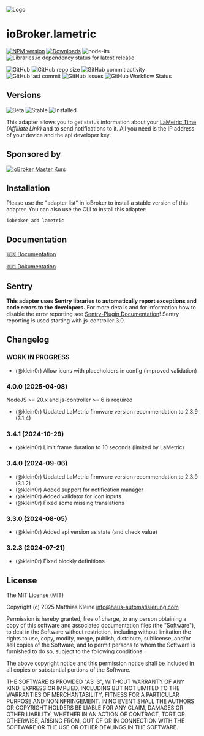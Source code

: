 ![Logo](admin/lametric.png)

# ioBroker.lametric

[![NPM version](https://img.shields.io/npm/v/iobroker.lametric?style=flat-square)](https://www.npmjs.com/package/iobroker.lametric)
[![Downloads](https://img.shields.io/npm/dm/iobroker.lametric?label=npm%20downloads&style=flat-square)](https://www.npmjs.com/package/iobroker.lametric)
![node-lts](https://img.shields.io/node/v-lts/iobroker.lametric?style=flat-square)
![Libraries.io dependency status for latest release](https://img.shields.io/librariesio/release/npm/iobroker.lametric?label=npm%20dependencies&style=flat-square)

![GitHub](https://img.shields.io/github/license/klein0r/iobroker.lametric?style=flat-square)
![GitHub repo size](https://img.shields.io/github/repo-size/klein0r/iobroker.lametric?logo=github&style=flat-square)
![GitHub commit activity](https://img.shields.io/github/commit-activity/m/klein0r/iobroker.lametric?logo=github&style=flat-square)
![GitHub last commit](https://img.shields.io/github/last-commit/klein0r/iobroker.lametric?logo=github&style=flat-square)
![GitHub issues](https://img.shields.io/github/issues/klein0r/iobroker.lametric?logo=github&style=flat-square)
![GitHub Workflow Status](https://img.shields.io/github/actions/workflow/status/klein0r/iobroker.lametric/test-and-release.yml?branch=master&logo=github&style=flat-square)

## Versions

![Beta](https://img.shields.io/npm/v/iobroker.lametric.svg?color=red&label=beta)
![Stable](http://iobroker.live/badges/lametric-stable.svg)
![Installed](http://iobroker.live/badges/lametric-installed.svg)

This adapter allows you to get status information about your [LaMetric Time](https://haus-auto.com/p/amz/LaMetricTime) *(Affiliate Link)* and to send notifications to it.
All you need is the IP address of your device and the api developer key.

## Sponsored by

[![ioBroker Master Kurs](https://haus-automatisierung.com/images/ads/ioBroker-Kurs.png?2024)](https://haus-automatisierung.com/iobroker-kurs/?refid=iobroker-lametric)

## Installation

Please use the "adapter list" in ioBroker to install a stable version of this adapter. You can also use the CLI to install this adapter:

```
iobroker add lametric
```

## Documentation

[🇺🇸 Documentation](./docs/en/README.md)

[🇩🇪 Dokumentation](./docs/de/README.md)

## Sentry

**This adapter uses Sentry libraries to automatically report exceptions and code errors to the developers.** For more details and for information how to disable the error reporting see [Sentry-Plugin Documentation](https://github.com/ioBroker/plugin-sentry#plugin-sentry)! Sentry reporting is used starting with js-controller 3.0.

## Changelog

<!--
  Placeholder for the next version (at the beginning of the line):
  ### **WORK IN PROGRESS**
-->
### **WORK IN PROGRESS**

* (@klein0r) Allow icons with placeholders in config (improved validation)

### 4.0.0 (2025-04-08)

NodeJS >= 20.x and js-controller >= 6 is required

* (@klein0r) Updated LaMetric firmware version recommendation to 2.3.9 (3.1.4)

### 3.4.1 (2024-10-29)

* (@klein0r) Limit frame duration to 10 seconds (limited by LaMetric)

### 3.4.0 (2024-09-06)

* (@klein0r) Updated LaMetric firmware version recommendation to 2.3.9 (3.1.2)
* (@klein0r) Added support for notification manager
* (@klein0r) Added validator for icon inputs
* (@klein0r) Fixed some missing translations

### 3.3.0 (2024-08-05)

* (@klein0r) Added api version as state (and check value)

### 3.2.3 (2024-07-21)

* (@klein0r) Fixed blockly definitions

## License

The MIT License (MIT)

Copyright (c) 2025 Matthias Kleine <info@haus-automatisierung.com>

Permission is hereby granted, free of charge, to any person obtaining a copy
of this software and associated documentation files (the "Software"), to deal
in the Software without restriction, including without limitation the rights
to use, copy, modify, merge, publish, distribute, sublicense, and/or sell
copies of the Software, and to permit persons to whom the Software is
furnished to do so, subject to the following conditions:

The above copyright notice and this permission notice shall be included in
all copies or substantial portions of the Software.

THE SOFTWARE IS PROVIDED "AS IS", WITHOUT WARRANTY OF ANY KIND, EXPRESS OR
IMPLIED, INCLUDING BUT NOT LIMITED TO THE WARRANTIES OF MERCHANTABILITY,
FITNESS FOR A PARTICULAR PURPOSE AND NONINFRINGEMENT. IN NO EVENT SHALL THE
AUTHORS OR COPYRIGHT HOLDERS BE LIABLE FOR ANY CLAIM, DAMAGES OR OTHER
LIABILITY, WHETHER IN AN ACTION OF CONTRACT, TORT OR OTHERWISE, ARISING FROM,
OUT OF OR IN CONNECTION WITH THE SOFTWARE OR THE USE OR OTHER DEALINGS IN
THE SOFTWARE.
